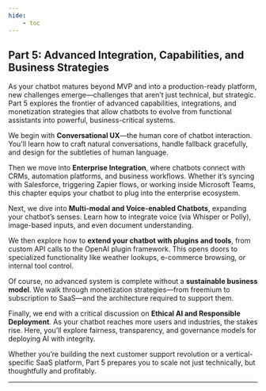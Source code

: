 ```yaml
---
hide:
    - toc
---
```


## Part 5: Advanced Integration, Capabilities, and Business Strategies

As your chatbot matures beyond MVP and into a production-ready platform, new challenges emerge—challenges that aren’t just technical, but strategic. Part 5 explores the frontier of advanced capabilities, integrations, and monetization strategies that allow chatbots to evolve from functional assistants into powerful, business-critical systems.

We begin with **Conversational UX**—the human core of chatbot interaction. You'll learn how to craft natural conversations, handle fallback gracefully, and design for the subtleties of human language.

Then we move into **Enterprise Integration**, where chatbots connect with CRMs, automation platforms, and business workflows. Whether it’s syncing with Salesforce, triggering Zapier flows, or working inside Microsoft Teams, this chapter equips your chatbot to plug into the enterprise ecosystem.

Next, we dive into **Multi-modal and Voice-enabled Chatbots**, expanding your chatbot’s senses. Learn how to integrate voice (via Whisper or Polly), image-based inputs, and even document understanding.

We then explore how to **extend your chatbot with plugins and tools**, from custom API calls to the OpenAI plugin framework. This opens doors to specialized functionality like weather lookups, e-commerce browsing, or internal tool control.

Of course, no advanced system is complete without a **sustainable business model**. We walk through monetization strategies—from freemium to subscription to SaaS—and the architecture required to support them.

Finally, we end with a critical discussion on **Ethical AI and Responsible Deployment**. As your chatbot reaches more users and industries, the stakes rise. Here, you’ll explore fairness, transparency, and governance models for deploying AI with integrity.

Whether you’re building the next customer support revolution or a vertical-specific SaaS platform, Part 5 prepares you to scale not just technically, but thoughtfully and profitably.

---
